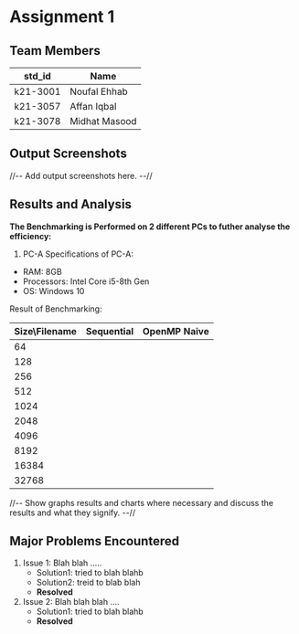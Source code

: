# Assignment 1
## Team Members
|std_id|Name|
|--------|-|
|k21-3001|Noufal Ehhab|
|k21-3057|Affan Iqbal|
|k21-3078|Midhat Masood|
## Output Screenshots
//-- Add output screenshots here. --//
## Results and Analysis
**The Benchmarking is Performed on 2 different PCs to futher analyse the efficiency:**
1. PC-A
  Specifications of PC-A: 
  - RAM: 8GB
  - Processors: Intel Core i5-8th Gen
  - OS: Windows 10

  Result of Benchmarking:

  |Size\Filename|Sequential | OpenMP Naive|
  |--|--|--|
  |64||
  |128||
  |256||
  |512||
  |1024||
  |2048||
  |4096||
  |8192||
  |16384||
  |32768||
  
//-- Show graphs results and charts where necessary and discuss the results and what they signify. --// 
## Major Problems Encountered
1. Issue 1: Blah blah .....
    - Solution1: tried to blah blahb
    - Solution2: treid to blab blah
    - **Resolved**
3. Issue 2: Blah blah blah ....
    - Solution1: tried to blah blahb
    - **Resolved**
